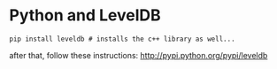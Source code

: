 # Python and LevelDB

```
pip install leveldb # installs the c++ library as well...
```

after that, follow these instructions: http://pypi.python.org/pypi/leveldb

